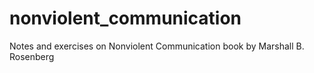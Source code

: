 # nonviolent_communication
Notes and exercises on Nonviolent Communication book by Marshall B. Rosenberg

